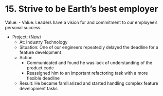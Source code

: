 # 15. Strive to be Earth’s best employer

Value: - Value: Leaders have a vision for and commitment to our employee’s personal success
- Project: (New)
  - At: Industry Technology
  - Situation: One of our engineers repeatedly delayed the deadline for a feature development
  - Action
    - Communicated and found he was lack of understanding of the product code
    - Reassigned him to an important refactoring task with a more flexible deadline
  - Result: He became familiarized and started handling complex feature development tasks